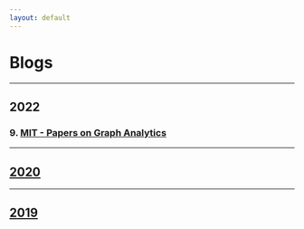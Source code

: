 ```yaml
---
layout: default
---
```


# Blogs

--- 

## 2022

### 9. [MIT - Papers on Graph Analytics](./posts/2022/2022-06-27-mit-papers-on-graph-analytics.md)

---

## [2020](./2020.md)

---

## [2019](./2019.md)

